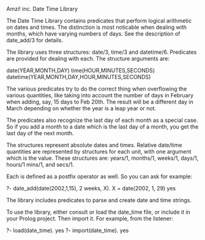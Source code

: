 Amzi! inc. Date Time Library

The Date Time Library contains predicates that
perform logical arithmetic on dates and times.
The distinction is most noticable when dealing
with months, which have varying numbers of days.
See the description of date_add/3 for details.

The library uses three structures: date/3, time/3
and datetime/6.  Predicates are provided for dealing
with each.  The structure arguments are:

  date(YEAR,MONTH,DAY)
  time(HOUR,MINUTES,SECONDS)
  datetime(YEAR,MONTH,DAY,HOUR,MINUTES,SECONDS)

The various predicates try to do the correct thing
when overflowing the various quantities, like taking
into account the number of days in February when adding,
say, 15 days to Feb 20th.  The result will be a different
day in March depending on whether the year is a leap
year or not.

The predicates also recognize the last day of each month
as a special case.  So if you add a month to a date which
is the last day of a month, you get the last day of the
next month.

The structures represent absolute dates and times.
Relative date/time quantities are represented by structures
for each unit, with one argument which is the value.  These
structures are:  years/1, months/1, weeks/1, days/1, hours/1
mins/1, and secs/1.

Each is defined as a postfix operator as well.  So you can
ask for example:

?- date_add(date(2002,1,15), 2 weeks, X).
X = date(2002, 1, 29)
yes

The library includes predicates to parse and create date
and time strings.

To use the library, either consult or load the date_time
file, or include it in your Prolog project.  Then import
it.  For example, from the listener:

?- load(date_time).
yes
?- import(date_time).
yes
